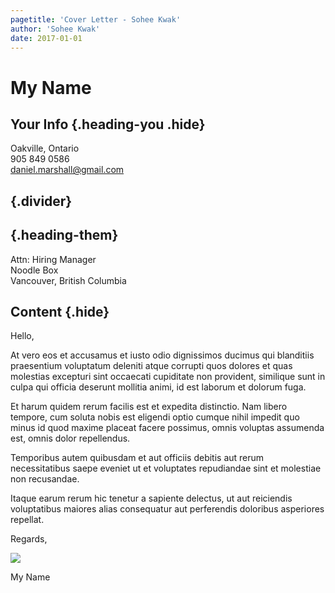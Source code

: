 ```yaml
---
pagetitle: 'Cover Letter - Sohee Kwak'
author: 'Sohee Kwak'
date: 2017-01-01
---
```


# My Name
## Your Info {.heading-you .hide}
Oakville, Ontario\
905 849 0586\
daniel.marshall@gmail.com

## {.divider}

## {.heading-them}
Attn: Hiring Manager\
Noodle Box\
Vancouver, British Columbia

## Content {.hide} 
Hello,

At vero eos et accusamus et iusto odio dignissimos ducimus qui
blanditiis praesentium voluptatum deleniti atque corrupti quos dolores
et quas molestias excepturi sint occaecati cupiditate non provident,
similique sunt in culpa qui officia deserunt mollitia animi, id est
laborum et dolorum fuga.

Et harum quidem rerum facilis est et expedita distinctio. Nam libero
tempore, cum soluta nobis est eligendi optio cumque nihil impedit quo
minus id quod maxime placeat facere possimus, omnis voluptas assumenda
est, omnis dolor repellendus. 

Temporibus autem quibusdam et aut officiis debitis aut rerum
necessitatibus saepe eveniet ut et voluptates repudiandae sint et
molestiae non recusandae.

Itaque earum rerum hic tenetur a sapiente delectus, ut aut reiciendis
voluptatibus maiores alias consequatur aut perferendis doloribus
asperiores repellat.

Regards,

![](static/sig.png)

My Name
